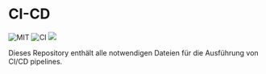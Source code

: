 # CI-CD

![MIT](https://img.shields.io/badge/license-MIT-blue.svg)
![CI](https://github.com/source-frog/ci-cd/workflows/Build%20and%20deploy/badge.svg)
[![](https://img.shields.io/docker/image-size/sourcefrog/cicd)](https://hub.docker.com/r/sourcefrog/cicd)

Dieses Repository enthält alle notwendigen Dateien für die Ausführung von CI/CD pipelines.

